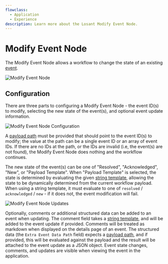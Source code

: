 ```yaml
---
flowclass:
  - Application
  - Experience
description: Learn more about the Losant Modify Event Node.
---
```


# Modify Event Node

The Modify Event Node allows a workflow to change the state of an existing [event](/applications/events/).

![Modify Event Node](/images/workflows/outputs/modify-event-node.png "Modify Event Node")

## Configuration

There are three parts to configuring a Modify Event Node - the event ID(s) to modify, selecting the new state of the event(s), and optional event update information.

![Modify Event Node Configuration](/images/workflows/outputs/modify-event-node-config.png "Modify Event Node Configuration")

A [payload path](/workflows/accessing-payload-data/#payload-paths) must be provided that should point to the event ID(s) to modify; the value at the path can be a single event ID or an array of event IDs. If there are no IDs at the path, or the IDs are invalid (i.e, the event(s) are not found), the Modify Event Node does nothing and the workflow continues.

The new state of the event(s) can be one of "Resolved", "Acknowledged", "New", or "Payload Template". When "Payload Template" is selected, the state is determined by evaluating the given [string template](/workflows/accessing-payload-data/#string-templates), allowing the state to be dynamically determined from the current workflow payload. When using a string template, it must evaluate to one of `resolved` / `acknowledged` / `new` - if it does not, the event modification will fail.

![Modify Event Node Updates](/images/workflows/outputs/modify-event-node-updates.png "Modify Event Node Updates")

Optionally, comments or additional structured data can be added to an event when updating. The comment field takes a [string template](/workflows/accessing-payload-data/#string-templates), and will be added to the event update if provided. Comments will be treated as markdown when displayed on the details page of an event. The structured data (the `Extra Event Data Path` field) expects a [payload path](/workflows/accessing-payload-data/#payload-paths), and if provided, this will be evaluated against the payload and the result will be attached to the event update as a JSON object. Event state changes, comments, and updates are visible when viewing the event in the application.
